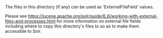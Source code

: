 
The files in this directory (if any) can be used as 'ExternalFileField' values.

Please see https://lucene.apache.org/solr/guide/6_6/working-with-external-files-and-processes.html
for more information on external file fields including where to copy this directory's files to so
as to make them accessible to Solr.

